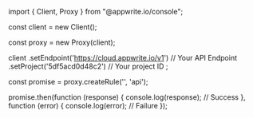import { Client, Proxy } from "@appwrite.io/console";

const client = new Client();

const proxy = new Proxy(client);

client
    .setEndpoint('https://cloud.appwrite.io/v1') // Your API Endpoint
    .setProject('5df5acd0d48c2') // Your project ID
;

const promise = proxy.createRule('', 'api');

promise.then(function (response) {
    console.log(response); // Success
}, function (error) {
    console.log(error); // Failure
});